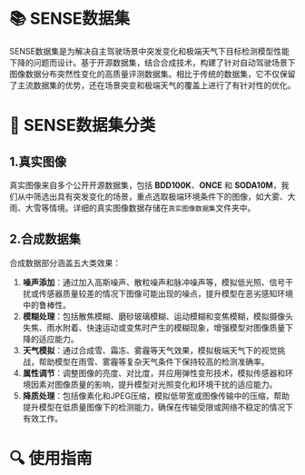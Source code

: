 # 📚 SENSE数据集
  SENSE数据集是为解决自主驾驶场景中突发变化和极端天气下目标检测模型性能下降的问题而设计。基于开源数据集，结合合成技术，构建了针对自动驾驶场景下图像数据分布突然性变化的高质量评测数据集。相比于传统的数据集，它不仅保留了主流数据集的优势，还在场景突变和极端天气的覆盖上进行了有针对性的优化。
# 📝 SENSE数据集分类 
## 1.真实图像
真实图像来自多个公开开源数据集，包括 **BDD100K**、**ONCE** 和 **SODA10M**，我们从中筛选出具有突发变化的场景，重点选取极端环境条件下的图像，如大雾、大雨、大雪等情境。详细的真实图像数据存储在`真实图像数据集`文件夹中。
## 2.合成数据集
合成数据部分涵盖五大类效果：  
1. **噪声添加**：通过加入高斯噪声、散粒噪声和脉冲噪声等，模拟低光照、信号干扰或传感器质量较差的情况下图像可能出现的噪点，提升模型在恶劣感知环境中的鲁棒性。  
2. **模糊处理**：包括散焦模糊、磨砂玻璃模糊、运动模糊和变焦模糊，模拟摄像头失焦、雨水附着、快速运动或变焦时产生的模糊现象，增强模型对图像质量下降的适应能力。  
3. **天气模拟**：通过合成雪、霜冻、雾霾等天气效果，模拟极端天气下的视觉挑战，帮助模型在雨雪、雾霾等复杂天气条件下保持较高的检测准确率。  
4. **属性调节**：调整图像的亮度、对比度，并应用弹性变形技术，模拟传感器和环境因素对图像质量的影响，提升模型对光照变化和环境干扰的适应能力。  
5. **降质处理**：包括像素化和JPEG压缩，模拟低带宽或图像传输中的压缩，帮助提升模型在低质量图像下的检测能力，确保在传输受限或网络不稳定的情况下有效工作。
# 🔍 使用指南
